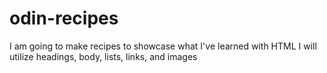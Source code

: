 # odin-recipes
I am going to make recipes to showcase what I've learned with HTML
I will utilize headings, body, lists, links, and images
